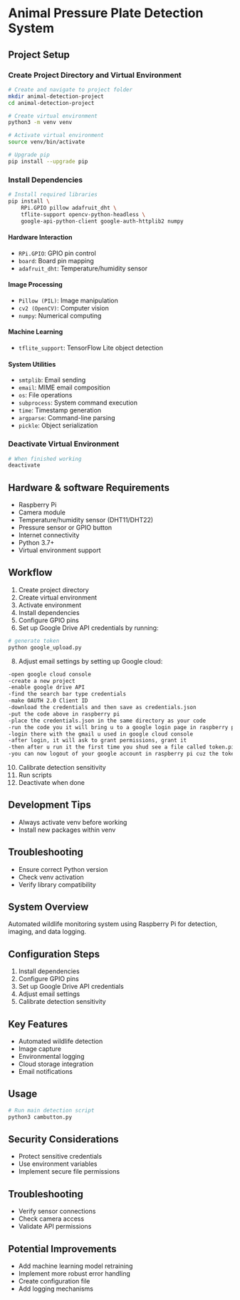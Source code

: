 # Animal Pressure Plate Detection System

## Project Setup

### Create Project Directory and Virtual Environment
```bash
# Create and navigate to project folder
mkdir animal-detection-project
cd animal-detection-project

# Create virtual environment
python3 -m venv venv

# Activate virtual environment
source venv/bin/activate

# Upgrade pip
pip install --upgrade pip
```

### Install Dependencies
```bash
# Install required libraries
pip install \
    RPi.GPIO pillow adafruit_dht \
    tflite-support opencv-python-headless \
    google-api-python-client google-auth-httplib2 numpy
```
#### Hardware Interaction
- `RPi.GPIO`: GPIO pin control
- `board`: Board pin mapping
- `adafruit_dht`: Temperature/humidity sensor

#### Image Processing
- `Pillow (PIL)`: Image manipulation
- `cv2 (OpenCV)`: Computer vision
- `numpy`: Numerical computing

#### Machine Learning
- `tflite_support`: TensorFlow Lite object detection

#### System Utilities
- `smtplib`: Email sending
- `email`: MIME email composition
- `os`: File operations
- `subprocess`: System command execution
- `time`: Timestamp generation
- `argparse`: Command-line parsing
- `pickle`: Object serialization

### Deactivate Virtual Environment
```bash
# When finished working
deactivate
```
## Hardware & software Requirements
- Raspberry Pi
- Camera module
- Temperature/humidity sensor (DHT11/DHT22)
- Pressure sensor or GPIO button
- Internet connectivity
- Python 3.7+
- Virtual environment support

## Workflow
1. Create project directory
2. Create virtual environment
3. Activate environment
4. Install dependencies
5. Configure GPIO pins
6. Set up Google Drive API credentials by running:
```bash
# generate token
python google_upload.py
```
8. Adjust email settings by setting up Google cloud:
```bash
-open google cloud console
-create a new project
-enable google drive API
-find the search bar type credentials
-make OAUTH 2.0 Client ID
-download the credentials and then save as credentials.json
-put the code above in raspberry pi 
-place the credentials.json in the same directory as your code
-run the code you it will bring u to a google login page in raspberry pi
-login there with the gmail u used in google cloud console
-after login, it will ask to grant permissions, grant it
-then after u run it the first time you shud see a file called token.pickle created in the same directory as your code and the crendentials.json
-you can now logout of your google account in raspberry pi cuz the token.pickle saves your credentials for future use
```
10. Calibrate detection sensitivity
11. Run scripts
12. Deactivate when done

## Development Tips
- Always activate venv before working
- Install new packages within venv

## Troubleshooting
- Ensure correct Python version
- Check venv activation
- Verify library compatibility

## System Overview
Automated wildlife monitoring system using Raspberry Pi for detection, imaging, and data logging.

## Configuration Steps
1. Install dependencies
2. Configure GPIO pins
3. Set up Google Drive API credentials
4. Adjust email settings
5. Calibrate detection sensitivity

## Key Features
- Automated wildlife detection
- Image capture
- Environmental logging
- Cloud storage integration
- Email notifications

## Usage
```bash
# Run main detection script
python3 cambutton.py
```

## Security Considerations
- Protect sensitive credentials
- Use environment variables
- Implement secure file permissions

## Troubleshooting
- Verify sensor connections
- Check camera access
- Validate API permissions

## Potential Improvements
- Add machine learning model retraining
- Implement more robust error handling
- Create configuration file
- Add logging mechanisms
